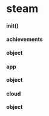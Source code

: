 # steam
#### init()



#### achievements
**object**



#### app
**object**



#### cloud
**object**




